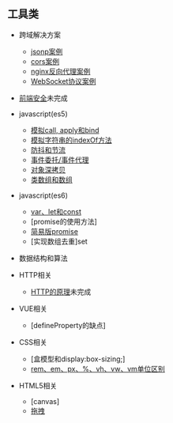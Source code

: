## 工具类

- 跨域解决方案
  - [jsonp案例](./jsonp/)
  - [cors案例](./cors/)
  - [nginx反向代理案例](./nginx/)
  - [WebSocket协议案例](./websocket/)

- [前端安全](./frontend_security.md)未完成

- javascript(es5)
  - [模拟call, apply和bind](./imitate_call_apply_bind.md)
  - [模拟字符串的indexOf方法](./imitate_string_indexof.md)
  - [防抖和节流](./debounce_and_throttle.md)
  - [事件委托/事件代理](./event_agent.md)
  - [对象深拷贝](./obj_deep_clone.md)
  - [类数组和数组](./array_like_and_array.md)

- javascript(es6)
  - [var、let和const](./var_let_const.md)
  - [promise的使用方法]
  - [简易版promise](./simple_promise.md)
  - [实现数组去重]set

- 数据结构和算法

- HTTP相关
  - [HTTP的原理](./http_principle.md)未完成

- VUE相关
  - [defineProperty的缺点]

- CSS相关
  - [盒模型和display:box-sizing;]
  - [rem、em、px、%、vh、vw、vm单位区别](./rem_em_etc.md)

- HTML5相关
  - [canvas]
  - [拖拽](./drag/html5_drag.md)